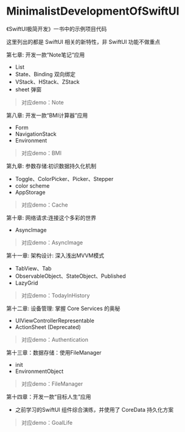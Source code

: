 # MinimalistDevelopmentOfSwiftUI

《SwiftUI极简开发》一书中的示例项目代码

这里列出的都是 SwiftUI 相关的新特性，非 SwiftUI 功能不做重点

第七章: 开发一款“Note笔记“应用

- List
- State、Binding 双向绑定
- VStack、HStack、ZStack
- sheet 弹窗

> 对应demo：Note

第八章: 开发一款“BMI计算器”应用

- Form
- NavigationStack
- Environment

> 对应demo：BMI

第九章: 参数存储:初识数据持久化机制

- Toggle、ColorPicker、Picker、Stepper
- color scheme
- AppStorage

> 对应demo：Cache

第十章: 网络请求:连接这个多彩的世界

- AsyncImage

> 对应demo：AsyncImage

第十一章: 架构设计: 深入浅出MVVM模式

- TabView、Tab
- ObservableObject、StateObject、Published
- LazyGrid

> 对应demo：TodayInHistory

第十二章: 设备管理: 掌握 Core Services 的奥秘

- UIViewControllerRepresentable
- ActionSheet (Deprecated)

> 对应demo：Authentication

第十三章：数据存储：使用FileManager

- init
- EnvironmentObject

> 对应demo：FileManager

第十四章：开发一款“目标人生”应用

- 之前学习的SwiftUI 组件综合演练，并使用了 CoreData 持久化方案

> 对应demo：GoalLife

